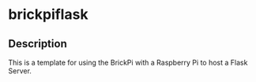 # brickpiflask

## Description
This is a template for using the BrickPi with a Raspberry Pi to host a Flask Server.
